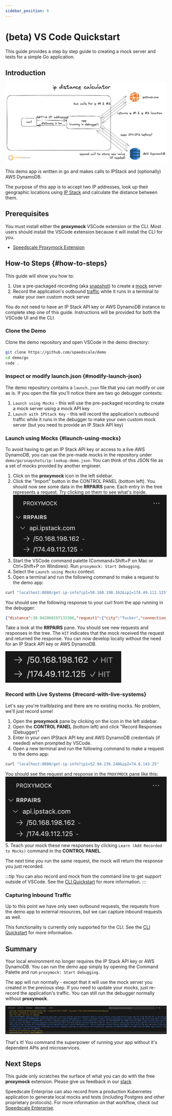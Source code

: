 ```yaml
---
sidebar_position: 6
---
```


# (beta) VS Code Quickstart


This guide provides a step by step guide to creating a mock server and tests for a simple Go application.

## Introduction

![Architecture Overview](./quickstart/ip-lookup-demo-architecture.png)

This demo app is written in go and makes calls to IPStack and (optionally) AWS DynamoDB.

The purpose of this app is to accept two IP addresses, look up their geographic locations using [IP Stack](https://ipstack.com/) and calculate the distance between them.

## Prerequisites

You must install either the **proxymock** VSCode extension or the CLI. Most users should install the VSCode extension because it will install the CLI for you.

* [Speedscale Proxymock Extension](./installation.md)

## How-to Steps {#how-to-steps}

This guide will show you how to:
1. Use a pre-packaged recording (aka [snapshot](reference/glossary.md#snapshot)) to create a [mock](reference/glossary.md#mock) server
1. Record the application's outbound [traffic](reference/glossary.md#traffic) while it runs in a terminal to make your own custom mock server

You do not need to have an IP Stack API key or AWS DynamoDB instance to complete step one of this guide. Instructions will be provided for both the VSCode UI and the CLI

### Clone the Demo

Clone the demo repository and open VSCode in the demo directory:

```bash
git clone https://github.com/speedscale/demo
cd demo/go
code .
```

### Inspect or modify launch.json {#modify-launch-json}

The demo repository contains a `launch.json` file that you can modify or use as is. If you open the file you'll notice there are two go debugger contexts:

1. `Launch using Mocks` - this will use the pre-packaged recording to create a mock server using a mock API key
1. `Launch with IPStack Key` - this will record the application's outbound traffic while it runs in the debugger to make your own custom mock server (but you need to provide an IP Stack API key)

### Launch using Mocks {#launch-using-mocks}

To avoid having to get an IP Stack API key or access to a live AWS DynamoDB, you can use the pre-made mocks in the repository under `demo/go/snapshots/ip-lookup-demo.json`.  You can think of this JSON file as a set of mocks provided by another engineer. 

1. Click on the **proxymock** icon in the left sidebar.
1. Click the "Import" button in the CONTROL PANEL (bottom left). You should now see some data in the **RRPAIRS** pane. Each entry in the tree represents a request. Try clicking on them to see what's inside.
![rrpairs](./quickstart/rrpairs.png)
1. Start the VSCode command palette (Command+Shift+P on Mac or Ctrl+Shift+P on Windows). Run `proxymock: Start Debugging`.
1. Select the `Launch using Mocks` context.
1. Open a terminal and run the following command to make a request to the demo app:
```bash
curl "localhost:8080/get-ip-info?ip1=50.168.198.162&ip2=174.49.112.125"
```

You should see the following response to your curl from the app running in the debugger:

```json
{"distance":30.042060297133386,"request1":{"city":"Tucker","connection_type":"cable","continent_code":"NA","continent_name":"North America","country_code":"US","country_name":"United States","dma":"524","ip":"50.168.198.162","ip_routing_type":"fixed","latitude":33.856021881103516,"location":{"calling_code":"1","capital":"Washington D.C.","country_flag":"https://assets.ipstack.com/flags/us.svg","country_flag_emoji":"🇺🇸","country_flag_emoji_unicode":"U+1F1FA U+1F1F8","geoname_id":4227213,"is_eu":false,"languages":[{"code":"en","name":"English","native":"English"}]},"longitude":-84.21367645263672,"msa":"12060","radius":"46.20358","region_code":"GA","region_name":"Georgia","type":"ipv4","zip":"30084"},"request2":{"city":"Alpharetta","connection_type":"cable","continent_code":"NA","continent_name":"North America","country_code":"US","country_name":"United States","dma":"524","ip":"174.49.112.125","ip_routing_type":"fixed","latitude":34.11735916137695,"location":{"calling_code":"1","capital":"Washington D.C.","country_flag":"https://assets.ipstack.com/flags/us.svg","country_flag_emoji":"🇺🇸","country_flag_emoji_unicode":"U+1F1FA U+1F1F8","geoname_id":4179574,"is_eu":false,"languages":[{"code":"en","name":"English","native":"English"}]},"longitude":-84.29633331298828,"msa":"12060","radius":"44.94584","region_code":"GA","region_name":"Georgia","type":"ipv4","zip":"30004"}}
```

Take a look at the **RRPAIRS** pane. You should see new requests and responses in the tree. The `HIT` indicates that the mock received the request and returned the response. You can now develop locally without the need for an IP Stack API key or AWS DynamoDB.

![rrpairs](./quickstart/rrpairs-hit.png)

### Record with Live Systems {#record-with-live-systems}

Let's say you're trailblazing and there are no existing mocks. No problem, we'll just record some!

1. Open the **proxymock** pane by clicking on the icon in the left sidebar.
2. Open the **CONTROL PANEL** (bottom left) and click "Record Responses (Debugger)"
3. Enter in your own IPStack API key and AWS DynamoDB credentials (if needed) when prompted by VSCode.
4. Open a new terminal and run the following command to make a request to the demo app:
```bash
curl "localhost:8080/get-ip-info?ip1=52.94.236.248&ip2=74.6.143.25"
```
You should see the request and response in the `PROXYMOCK` pane like this:
![request and response](./quickstart/rrpairs.png)
5. Teach your mock these new responses by clicking `Learn (Add Recorded to Mocks)` command in the **CONTROL PANEL**.

The next time you run the same request, the mock will return the response you just recorded.

:::tip
You can also record and mock from the command line to get support outside of VSCode. See the [CLI Quickstart](./quickstart-cli.md) for more information.
:::

### Capturing Inbound Traffic

Up to this point we have only seen outbound requests, the requests from the demo app to external resources, but we can capture inbound requests as well.

This functionality is currently only supported for the CLI.  See the [CLI Quickstart](./quickstart-cli.md#capturing-inbound-traffic) for more information.

## Summary

Your local environment no longer requires the IP Stack API key or AWS DynamoDB. You can run the demo app simply by opening the Command Palette and run `proxymock: Start Debugging`.

The app will run normally - except that it will use the mock server you created in the previous step. If you need to update your mocks, just re-record the application's traffic. You can still run the debugger normally without **proxymock**.

![debug output](./quickstart/debug-output.png)

That's it! You command the superpower of running your app without it's dependent APIs and microservices.

## Next Steps

This guide only scratches the surface of what you can do with the free **proxymock** extension. Please give us feedback in our [slack](https://slack.speedscale.com)

Speedscale Enterprise can also record from a production Kubernetes application to generate local mocks and tests (including Postgres and other proprietary protocols). For more information on that workflow, check out [Speedscale Enterprise](../../intro.md).
